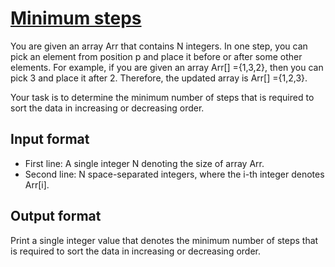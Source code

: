 # [Minimum steps][link]

You are given an array Arr that contains N integers. In one step, you can pick an element from position p and place it before or after some other elements. For example, if you are given an array Arr[] ={1,3,2}, then you can pick 3 and place it after 2. Therefore, the updated array is Arr[] ={1,2,3}.

Your task is to determine the minimum number of steps that is required to sort the data in increasing or decreasing order.

## Input format

- First line: A single integer N denoting the size of array Arr.
- Second line: N space-separated integers, where the i-th integer denotes Arr[i].

## Output format

Print a single integer value that denotes the minimum number of steps that is required to sort the data in increasing or decreasing order.

[link]: https://www.hackerearth.com/practice/algorithms/dynamic-programming/introduction-to-dynamic-programming-1/practice-problems/algorithm/yogi-and-his-steps-65b27a4b/
